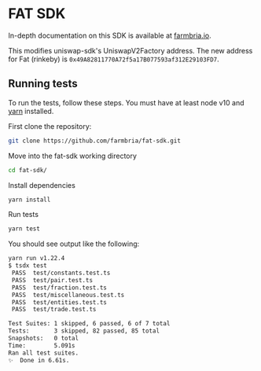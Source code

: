 # FAT SDK

In-depth documentation on this SDK is available at [farmbria.io](https://farmbria.io/docs/v2/SDK/getting-started/).

This modifies uniswap-sdk's UniswapV2Factory address. The new address for Fat (rinkeby) is  `0x49A82811770A72f5a17B077593af312E29103FD7`.

## Running tests

To run the tests, follow these steps. You must have at least node v10 and [yarn](https://yarnpkg.com/) installed.

First clone the repository:

```sh
git clone https://github.com/farmbria/fat-sdk.git
```

Move into the fat-sdk working directory

```sh
cd fat-sdk/
```

Install dependencies

```sh
yarn install
```

Run tests

```sh
yarn test
```

You should see output like the following:

```sh
yarn run v1.22.4
$ tsdx test
 PASS  test/constants.test.ts
 PASS  test/pair.test.ts
 PASS  test/fraction.test.ts
 PASS  test/miscellaneous.test.ts
 PASS  test/entities.test.ts
 PASS  test/trade.test.ts

Test Suites: 1 skipped, 6 passed, 6 of 7 total
Tests:       3 skipped, 82 passed, 85 total
Snapshots:   0 total
Time:        5.091s
Ran all test suites.
✨  Done in 6.61s.
```
